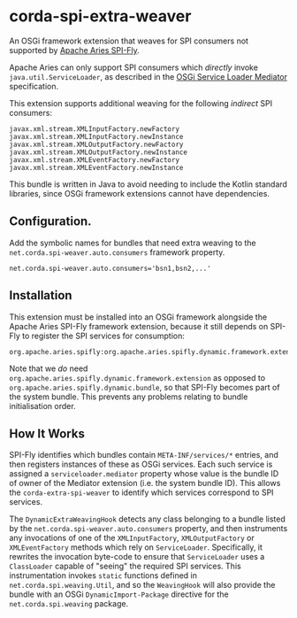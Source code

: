 # corda-spi-extra-weaver
An OSGi framework extension that weaves for SPI consumers not supported by [Apache Aries SPI-Fly](https://github.com/apache/aries).

Apache Aries can only support SPI consumers which _directly_ invoke `java.util.ServiceLoader`, as described in the
[OSGi Service Loader Mediator](http://docs.osgi.org/specification/osgi.cmpn/7.0.0/service.loader.html) specification.

This extension supports additional weaving for the following _indirect_ SPI consumers:
```
javax.xml.stream.XMLInputFactory.newFactory
javax.xml.stream.XMLInputFactory.newInstance
javax.xml.stream.XMLOutputFactory.newFactory
javax.xml.stream.XMLOutputFactory.newInstance
javax.xml.stream.XMLEventFactory.newFactory
javax.xml.stream.XMLEventFactory.newInstance
```

This bundle is written in Java to avoid needing to include the Kotlin standard
libraries, since OSGi framework extensions cannot have dependencies.

## Configuration.

Add the symbolic names for bundles that need extra weaving to the `net.corda.spi-weaver.auto.consumers` framework property.

```
net.corda.spi-weaver.auto.consumers='bsn1,bsn2,...'
```

## Installation

This extension must be installed into an OSGi framework alongside the Apache Aries SPI-Fly framework extension,
because it still depends on SPI-Fly to register the SPI services for consumption:
```
org.apache.aries.spifly:org.apache.aries.spifly.dynamic.framework.extension:${spiFlyVersion}
```
Note that we _do_ need `org.apache.aries.spifly.dynamic.framework.extension` as opposed to
`org.apache.aries.spifly.dynamic.bundle`, so that SPI-Fly becomes part of the system bundle. This prevents any problems relating to bundle initialisation order.

## How It Works

SPI-Fly identifies which bundles contain `META-INF/services/*` entries, and then registers instances of these as
OSGi services. Each such service is assigned a `serviceloader.mediator` property whose value is the bundle ID of
owner of the Mediator extension (i.e. the system bundle ID). This allows the `corda-extra-spi-weaver` to identify
which services correspond to SPI services.

The `DynamicExtraWeavingHook` detects any class belonging to a bundle listed by the `net.corda.spi-weaver.auto.consumers`
property, and then instruments any invocations of one of the `XMLInputFactory`, `XMLOutputFactory` or `XMLEventFactory`
methods which rely on `ServiceLoader`. Specifically, it rewrites the invocation byte-code to ensure that `ServiceLoader`
uses a `ClassLoader` capable of "seeing" the required SPI services. This instrumentation invokes `static` functions
defined in `net.corda.spi.weaving.Util`, and so the `WeavingHook` will also provide the bundle with an OSGi
`DynamicImport-Package` directive for the `net.corda.spi.weaving` package.

